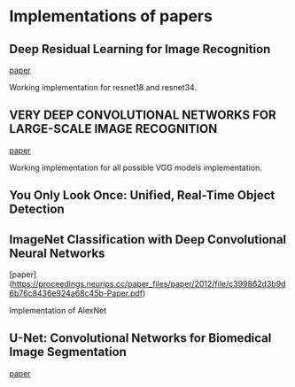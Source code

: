 # Implementations of papers

## Deep Residual Learning for Image Recognition

[paper](https://arxiv.org/abs/1512.03385)

Working implementation for resnet18 and resnet34.

## VERY DEEP CONVOLUTIONAL NETWORKS FOR LARGE-SCALE IMAGE RECOGNITION

[paper](https://arxiv.org/abs/1409.1556)

Working implementation for all possible VGG models implementation.

## You Only Look Once: Unified, Real-Time Object Detection

## ImageNet Classification with Deep Convolutional Neural Networks
[paper] (https://proceedings.neurips.cc/paper_files/paper/2012/file/c399862d3b9d6b76c8436e924a68c45b-Paper.pdf)

Implementation of AlexNet

## U-Net: Convolutional Networks for Biomedical Image Segmentation
[paper](https://arxiv.org/abs/1505.04597)
